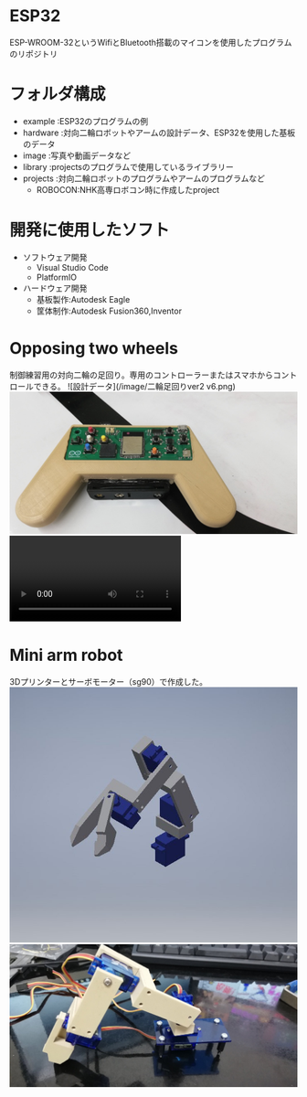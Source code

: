 # ESP32
ESP-WROOM-32というWifiとBluetooth搭載のマイコンを使用したプログラムのリポジトリ
# フォルダ構成
- example  :ESP32のプログラムの例
- hardware :対向二輪ロボットやアームの設計データ、ESP32を使用した基板のデータ
- image    :写真や動画データなど
- library  :projectsのプログラムで使用しているライブラリー
- projects :対向二輪ロボットのプログラムやアームのプログラムなど
  - ROBOCON:NHK高専ロボコン時に作成したproject
# 開発に使用したソフト
- ソフトウェア開発
  - Visual Studio Code
  - PlatformIO
- ハードウェア開発
  - 基板製作:Autodesk Eagle
  - 筐体制作:Autodesk Fusion360,Inventor
# Opposing two wheels
制御練習用の対向二輪の足回り。専用のコントローラーまたはスマホからコントロールできる。
![設計データ](/image/二輪足回りver2 v6.png)
![コントローラー](/image/コントローラー.jpg)
![ライントレース](/image/ライントレース.mp4)
# Mini arm robot
3Dプリンターとサーボモーター（sg90）で作成した。
![設計データ](/image/アーム設計.jpg)
![アーム](/image/アーム実物.jpg)
